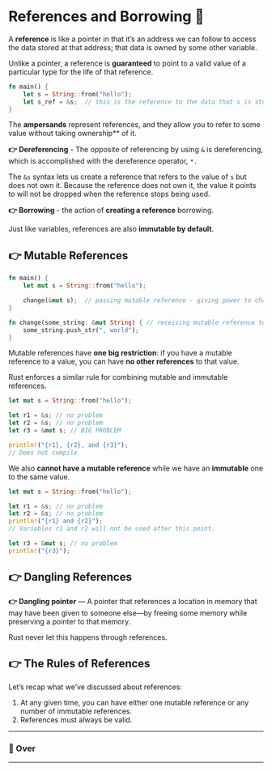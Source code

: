 # References and Borrowing 🫠 

A **reference** is like a pointer in that it’s an address we can follow to access the data stored at that address; that data is owned by some other variable. 

Unlike a pointer, a reference is **guaranteed** to point to a valid value of a particular type for the life of that reference.

```rust
fn main() {
    let s = String::from("hello");
    let s_ref = &s;  // this is the reference to the data that s is storing
}
```

The **ampersands** represent references, and they allow you to refer to some value without taking ownership** of it.

**👉 Dereferencing** -  The opposite of referencing by using `&` is dereferencing, which is accomplished with the dereference operator, `*.`

The `&s` syntax lets us create a reference that refers to the value of `s` but does not own it. Because the reference does not own it, the value it points to will not be dropped when the reference stops being used.

**👉 Borrowing** - the action of **creating a reference** borrowing.

Just like variables, references are also **immutable by default**.

## 👉 Mutable References

```rust
fn main() {
    let mut s = String::from("hello");

    change(&mut s);  // passing mutable reference - giving power to change the data
}

fn change(some_string: &mut String) { // receiving mutable reference to a String data
    some_string.push_str(", world");
}
```

Mutable references have **one big restriction**: if you have a mutable reference to a value, you can have **no other references** to that value.

Rust enforces a similar rule for combining mutable and immutable references.

```rust
let mut s = String::from("hello");

let r1 = &s; // no problem
let r2 = &s; // no problem
let r3 = &mut s; // BIG PROBLEM

println!("{r1}, {r2}, and {r3}");
// Does not compile
```

We also **cannot have a mutable reference** while we have an **immutable** one to the same value.

```rust
let mut s = String::from("hello");

let r1 = &s; // no problem
let r2 = &s; // no problem
println!("{r1} and {r2}");
// Variables r1 and r2 will not be used after this point.

let r3 = &mut s; // no problem
println!("{r3}");
```

## 👉 Dangling References

**👉 Dangling pointer** — A pointer that references a location in memory that may have been given to someone else—by freeing some memory while preserving a pointer to that memory.

Rust never let this happens through references.

## 👉 The Rules of References

Let’s recap what we’ve discussed about references:

1. At any given time, you can have either one mutable reference or any number of immutable references.
2. References must always be valid.

---
### 🥳 Over
---